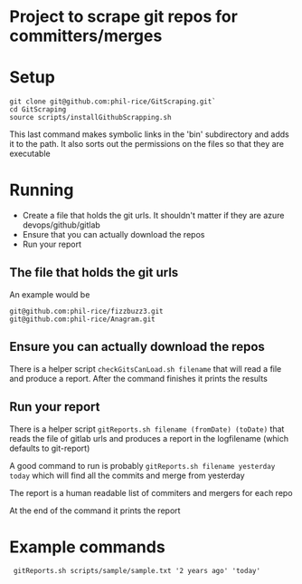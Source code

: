 # Project to scrape git repos for committers/merges

# Setup

```
git clone git@github.com:phil-rice/GitScraping.git`
cd GitScraping
source scripts/installGithubScrapping.sh
```
This last command makes symbolic links in the 'bin' subdirectory and adds it to the path. It also sorts out the 
permissions on the files so that they are executable

# Running

* Create a file that holds the git urls. It shouldn't matter if they are azure devops/github/gitlab
* Ensure that you can actually download the repos
* Run your report

## The file that holds the git urls

An example would be
```
git@github.com:phil-rice/fizzbuzz3.git
git@github.com:phil-rice/Anagram.git
```

## Ensure you can actually download the repos

There is a helper script `checkGitsCanLoad.sh filename` that will read a file and produce a report.
After the command finishes it prints the results


## Run your report

There is a helper script `gitReports.sh filename (fromDate) (toDate)` that reads the file of gitlab urls and produces a report
in the logfilename (which defaults to git-report)

A good command to run is probably `gitReports.sh filename yesterday today` which will find all the commits and merge from yesterday

The report is a human readable list of commiters and mergers for each repo

At the end of the command it prints the report

# Example commands
```
 gitReports.sh scripts/sample/sample.txt '2 years ago' 'today'  
```





